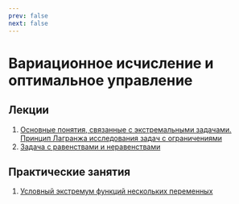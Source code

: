 ```yaml
---
prev: false
next: false
---
```


# Вариационное исчисление и оптимальное управление

## Лекции

1. [Основные понятия, связанные с экстремальными задачами. Принцип Лагранжа исследования задач с ограничениями](./2025/lectures/01/)
2. [Задача с равенствами и неравенствами](./2025/lectures/02/)

## Практические занятия

1. [Условный экстремум функций нескольких переменных](./2025/practice/01/)